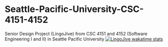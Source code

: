 # Seattle-Pacific-University-CSC-4151-4152
Senior Design Project (LingoJive) from CSC 4151 and 4152 (Software Engineering I and II) in Seattle Pacific University
[![LingoJive wakatime stats](https://github-readme-stats.vercel.app/api/wakatime?username=chrismoroney)](https://github.com/chrismoroney/Seattle-Pacific-University-CSC-4151-4152)
